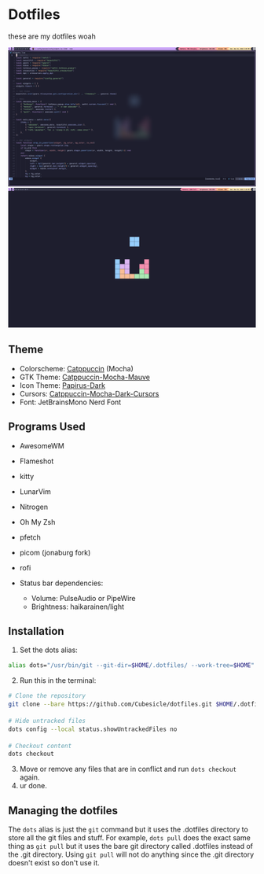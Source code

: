 # Dotfiles

these are my dotfiles woah

![](https://raw.githubusercontent.com/Cubesicle/dotfiles/main/Pictures/dotfiles-screenshot-1.png)
![](https://raw.githubusercontent.com/Cubesicle/dotfiles/main/Pictures/dotfiles-screenshot-2.png)

## Theme
- Colorscheme: [Catppuccin](https://github.com/catppuccin/catppuccin) (Mocha)
- GTK Theme: [Catppuccin-Mocha-Mauve](https://github.com/catppuccin/gtk)
- Icon Theme: [Papirus-Dark](https://github.com/PapirusDevelopmentTeam/papirus-icon-theme)
- Cursors: [Catppuccin-Mocha-Dark-Cursors](https://github.com/catppuccin/cursors)
- Font: JetBrainsMono Nerd Font

## Programs Used

 - AwesomeWM
 - Flameshot
 - kitty
 - LunarVim
 - Nitrogen
 - Oh My Zsh
 - pfetch
 - picom (jonaburg fork)
 - rofi

 - Status bar dependencies:
     - Volume: PulseAudio or PipeWire
     - Brightness: haikarainen/light

## Installation

1. Set the dots alias:
```bash
alias dots="/usr/bin/git --git-dir=$HOME/.dotfiles/ --work-tree=$HOME"
```
2. Run this in the terminal:
```bash
# Clone the repository
git clone --bare https://github.com/Cubesicle/dotfiles.git $HOME/.dotfiles

# Hide untracked files
dots config --local status.showUntrackedFiles no

# Checkout content
dots checkout
```
3. Move or remove any files that are in conflict and run `dots checkout` again.
4. ur done.

## Managing the dotfiles

The `dots` alias is just the `git` command but it uses the .dotfiles directory to store all the git files and stuff.
For example, `dots pull` does the exact same thing as `git pull` but it uses the bare git directory called .dotfiles instead of the .git directory.
Using `git pull` will not do anything since the .git directory doesn't exist so don't use it.
